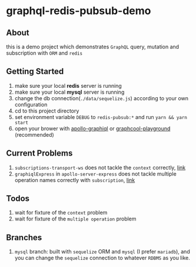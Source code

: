# graphql-redis-pubsub-demo
## About
this is a demo project which demonstrates `GraphQL` query, mutation and subscription with `ORM` and `redis`

## Getting Started
1. make sure your local **redis** server is running
2. make sure your local **mysql** server is running
3. change the db connection(`./data/sequelize.js`) according to your own configuration
4. cd to this project directory
5. set environment variable `DEBUG` to `redis-pubsub:*` and run `yarn && yarn start`
6. open your brower with [apollo-graphiql](http://localhost:3000/graphiql) or [graphcool-playground](http://localhost:3000/playground) (recommended)

## Current Problems
1. `subscriptions-transport-ws` does not tackle the `context` correctly, [link](https://github.com/apollographql/subscriptions-transport-ws/issues/300)
2. `graphiqlExpress` in `apollo-server-express` does not tackle multiple operation names correctly with `subscription`, [link](https://github.com/graphql/graphiql/issues/605)

## Todos
1. wait for fixture of the `context` problem
2. wait for fixture of the `multiple operation` problem

## Branches

1. `mysql` branch: built with `sequelize` ORM and `mysql` (I prefer `mariadb`), and you can change the `sequelize` connection to whatever `RDBMS` as you like.
